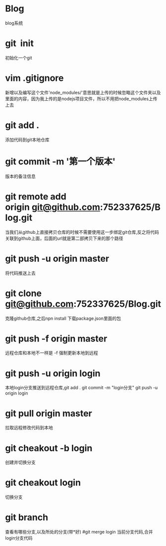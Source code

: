 #	Blog
blog系统
#	git  init
初始化一个git
# vim .gitignore 
新增以及编写这个文件'node_modules/'意思就是上传的时候忽略这个文件夹以及里面的内容，因为我上传的是nodejs项目文件，所以不用把node_modules上传上去
# git add .    
添加代码到git本地仓库
# git commit -m '第一个版本'
版本的备注信息
# git remote add origin git@github.com:752337625/Blog.git
当我们从github上直接拷贝仓库的时候不需要使用这一步绑定git仓库,反之将代码关联到github上面，后面的url就是第二部拷贝下来的那个路径
# git push -u origin master
将代码推送上去
#	git clone git@github.com:752337625/Blog.git
克隆github仓库,之后npn install 下载package.json里面的包
#	 git push -f origin master
远程仓库和本地不一样是 -f 强制更新本地到远程
#	 git push -u origin login
本地login分支推送到远程仓库,git add . git commit -m "login分支"  git push -u origin login
# git pull  origin master
拉取远程修改代码到本地
# git cheakout -b login
创建并切换分支
# git cheakout  login
切换分支
# git branch
查看有哪些分支,以及所处的分支(带*好)
#git merge login
当前分支代码,合并login分支代码
